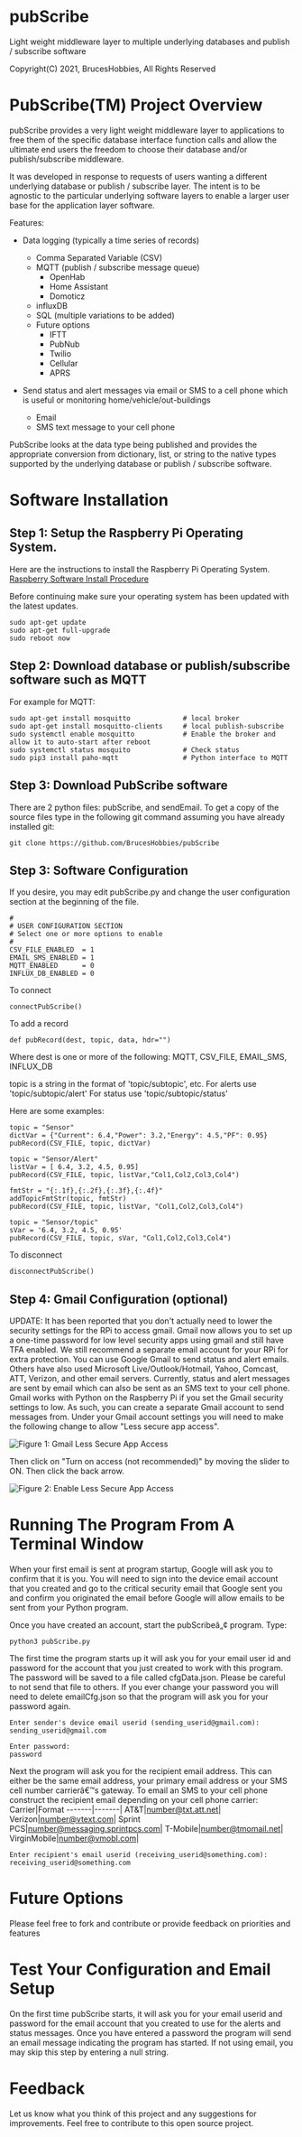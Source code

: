 # pubScribe
Light weight middleware layer to multiple underlying databases and publish / subscribe software

Copyright(C) 2021, BrucesHobbies,
All Rights Reserved

# PubScribe(TM) Project Overview
pubScribe provides a very light weight middleware layer to applications to free them of the specific database interface function calls and allow the ultimate end users the freedom to choose their database and/or publish/subscribe middleware.

It was developed in response to requests of users wanting a different underlying database or publish / subscribe layer. The intent is to be agnostic to the particular underlying software layers to enable a larger user base for the application layer software.

Features:
- Data logging (typically a time series of records)
  - Comma Separated Variable (CSV)
  - MQTT (publish / subscribe message queue)
    - OpenHab
    - Home Assistant
    - Domoticz
  - influxDB
  - SQL (multiple variations to be added)
  - Future options
    - IFTT
    - PubNub
    - Twilio
    - Cellular
    - APRS

- Send status and alert messages via email or SMS to a cell phone which is useful or monitoring home/vehicle/out-buildings
  - Email
  - SMS text message to your cell phone

PubScribe looks at the data type being published and provides the appropriate conversion from dictionary, list, or string to the native types supported by the underlying database or publish / subscribe software.

# Software Installation
## Step 1: Setup the Raspberry Pi Operating System.
Here are the instructions to install the Raspberry Pi Operating System.
[Raspberry Software Install Procedure](https://www.raspberrypi.org/software/operating-systems/)

Before continuing make sure your operating system has been updated with the latest updates.

    sudo apt-get update
    sudo apt-get full-upgrade
    sudo reboot now

## Step 2: Download database or publish/subscribe software such as MQTT

For example for MQTT:

    sudo apt-get install mosquitto             # local broker
    sudo apt-get install mosquitto-clients     # local publish-subscribe
    sudo systemctl enable mosquitto            # Enable the broker and allow it to auto-start after reboot
    sudo systemctl status mosquito             # Check status
    sudo pip3 install paho-mqtt                # Python interface to MQTT

## Step 3: Download PubScribe software
There are 2 python files: pubScribe, and sendEmail. To get a copy of the source files type in the following git command assuming you have already installed git:

    git clone https://github.com/BrucesHobbies/pubScribe

## Step 3: Software Configuration
If you desire, you may edit pubScribe.py and change the user configuration section at the beginning of the file.

    #
    # USER CONFIGURATION SECTION
    # Select one or more options to enable
    #
    CSV_FILE_ENABLED  = 1
    EMAIL_SMS_ENABLED = 1
    MQTT_ENABLED      = 0
    INFLUX_DB_ENABLED = 0

To connect

    connectPubScribe()

To add a record

    def pubRecord(dest, topic, data, hdr="")

Where dest is one or more of the following: MQTT, CSV_FILE, EMAIL_SMS, INFLUX_DB

topic is a string in the format of 'topic/subtopic', etc.
For alerts use 'topic/subtopic/alert'
For status use 'topic/subtopic/status'

Here are some examples:

    topic = "Sensor"
    dictVar = {"Current": 6.4,"Power": 3.2,"Energy": 4.5,"PF": 0.95}
    pubRecord(CSV_FILE, topic, dictVar)

    topic = "Sensor/Alert"
    listVar = [ 6.4, 3.2, 4.5, 0.95]
    pubRecord(CSV_FILE, topic, listVar,"Col1,Col2,Col3,Col4")

    fmtStr = "{:.1f},{:.2f},{:.3f},{:.4f}"
    addTopicFmtStr(topic, fmtStr)
    pubRecord(CSV_FILE, topic, listVar, "Col1,Col2,Col3,Col4")

    topic = "Sensor/topic"
    sVar = '6.4, 3.2, 4.5, 0.95'
    pubRecord(CSV_FILE, topic, sVar, "Col1,Col2,Col3,Col4")


To disconnect

    disconnectPubScribe()

## Step 4: Gmail Configuration (optional)
UPDATE: It has been reported that you don't actually need to lower the security settings for the RPi to access gmail. Gmail now allows you to set up a one-time password for low level security apps using gmail and still have TFA enabled. We still recommend a separate email account for your RPi for extra protection.
You can use Google Gmail to send status and alert emails. Others have also used Microsoft Live/Outlook/Hotmail, Yahoo, Comcast, ATT, Verizon, and other email servers. 
Currently, status and alert messages are sent by email which can also be sent as an SMS text to your cell phone.  Gmail works with Python on the Raspberry Pi if you set the Gmail security settings to low. As such, you can create a separate Gmail account to send messages from. Under your Gmail account settings you will need to make the following change to allow "Less secure app access".

![Figure 1: Gmail Less Secure App Access](https://github.com/BrucesHobbies/pubScribe/blob/main/figures/Figure1.png)

Then click on "Turn on access (not recommended)" by moving the slider to ON. Then click the back arrow.

![Figure 2: Enable Less Secure App Access](https://github.com/BrucesHobbies/pubScribe/blob/main/figures/Figure2.png)

# Running The Program From A Terminal Window 
When your first email is sent at program startup, Google will ask you to confirm that it is you. You will need to sign into the device email account that you created and go to the critical security email that Google sent you and confirm you originated the email before Google will allow emails to be sent from your Python program.

Once you have created an account, start the pubScribeâ„¢ program.   Type:

    python3 pubScribe.py

The first time the program starts up it will ask you for your email user id and password for the account that you just created to work with this program. The password will be saved to a file called cfgData.json.  Please be careful to not send that file to others. If you ever change your password you will need to delete emailCfg.json so that the program will ask you for your password again. 

    Enter sender's device email userid (sending_userid@gmail.com):
    sending_userid@gmail.com

    Enter password:
    password

Next the program will ask you for the recipient email address.  This can either be the same email address, your primary email address or your SMS cell number carrierâ€™s gateway.  To email an SMS to your cell phone construct the recipient email depending on your cell phone carrier:
Carrier|Format
-------|-------|
AT&T|number@txt.att.net|
Verizon|number@vtext.com|
Sprint PCS|number@messaging.sprintpcs.com|
T-Mobile|number@tmomail.net|
VirginMobile|number@vmobl.com|

    Enter recipient's email userid (receiving_userid@something.com):
    receiving_userid@something.com
 
# Future Options
Please feel free to fork and contribute or provide feedback on priorities and features

# Test Your Configuration and Email Setup
On the first time pubScribe starts, it will ask you for your email userid and password for the email account that you created to use for the alerts and status messages. Once you have entered a password the program will send an email message indicating the program has started. If not using email, you may skip this step by entering a null string.

# Feedback
Let us know what you think of this project and any suggestions for improvements. Feel free to contribute to this open source project.
